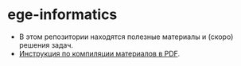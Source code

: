 # ege-informatics

- В этом репозитории находятся полезные материалы и (скоро) решения задач.
- [Инструкция по компиляции материалов в PDF](https://github.com/ilya-grigoriev/ege-informatics/blob/main/docs/COMPILING_PDF.md).
